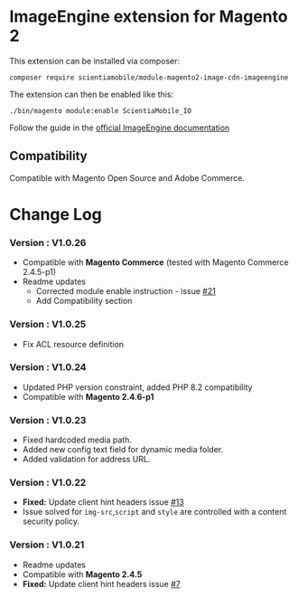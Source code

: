# ImageEngine extension for Magento 2

This extension can be installed via composer:

```
composer require scientiamobile/module-magento2-image-cdn-imageengine
```
The extension can then be enabled like this:

```
./bin/magento module:enable ScientiaMobile_IO
```

Follow the guide in the [official ImageEngine documentation](https://support.imageengine.io/hc/en-us/articles/360059128332#h_01F6F5J0AFMN3KBX71A9G8TY9C)

## Compatibility

Compatible with Magento Open Source and Adobe Commerce.

# Change Log

### Version : V1.0.26
- Compatible with **Magento Commerce** (tested with Magento Commerce 2.4.5-p1)
- Readme updates
  - Corrected module enable instruction - issue [#21](https://github.com/WURFL/magento-imageengine-extension/issues/21)
  - Add Compatibility section

### Version : V1.0.25
- Fix ACL resource definition

### Version : V1.0.24
- Updated PHP version constraint, added PHP 8.2 compatibility
- Compatible with **Magento 2.4.6-p1**

### Version : V1.0.23
- Fixed hardcoded media path.
- Added new config text field for dynamic media folder.
- Added validation for address URL.


### Version : V1.0.22
- **Fixed:** Update client hint headers issue [#13](https://github.com/WURFL/magento-imageengine-extension/issues/13)
- Issue solved for `img-src`,`script` and `style` are controlled with a content security policy.


### Version : V1.0.21
- Readme updates
- Compatible with **Magento 2.4.5**
- **Fixed:** Update client hint headers issue [#7](https://github.com/WURFL/magento-imageengine-extension/issues/7)

